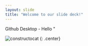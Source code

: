 ```yaml
---
layout: slide
title: "Welcome to our slide deck!"
---
```


Github Desktop  - Hello "

![constructocat](https://octodex.github.com/images/constructocat2.jpg)
{: .center}

